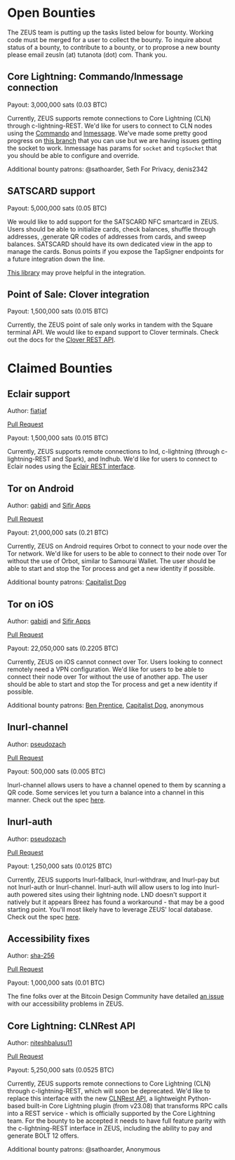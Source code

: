 # Open Bounties

The ZEUS team is putting up the tasks listed below for bounty. Working code must be merged for a user to collect the bounty. To inquire about status of a bounty, to contribute to a bounty, or to proprose a new bounty please email zeusln (at) tutanota (dot) com. Thank you.

## Core Lightning: Commando/lnmessage connection

Payout: 3,000,000 sats (0.03 BTC)

Currently, ZEUS supports remote connections to Core Lightning (CLN) through c-lightning-REST. We'd like for users to connect to CLN nodes using the [Commando](https://lightning.readthedocs.io/lightning-commando.7.html) and [lnmessage](https://github.com/aaronbarnardsound/lnmessage). We've made some pretty good progress on [this branch](https://github.com/ZeusLN/zeus/compare/master...kaloudis:zeus:lnsocket) that you can use but we are having issues getting the socket to work. lnmessage has params for `socket` and `tcpSocket` that you should be able to configure and override.

Additional bounty patrons: @sathoarder, Seth For Privacy, denis2342

## SATSCARD support

Payout: 5,000,000 sats (0.05 BTC)

We would like to add support for the SATSCARD NFC smartcard in ZEUS. Users should be able to initialize cards, check balances, shuffle through addresses, ,generate QR codes of addresses from cards, and sweep balances. SATSCARD should have its own dedicated view in the app to manage the cards. Bonus points if you expose the TapSigner endpoints for a future integration down the line.

[This library](https://github.com/schjonhaug/tapcards) may prove helpful in the integration.

## Point of Sale: Clover integration

Payout: 1,500,000 sats (0.015 BTC)

Currently, the ZEUS point of sale only works in tandem with the Square terminal API. We would like to expand support to Clover terminals. Check out the docs for the [Clover REST API](https://docs.clover.com/docs/making-rest-api-calls).

# Claimed Bounties

## Eclair support
Author: [fiatjaf](https://github.com/fiatjaf)

[Pull Request](https://github.com/ZeusLN/zeus/pull/323)

Payout: 1,500,000 sats (0.015 BTC)

Currently, ZEUS supports remote connections to lnd, c-lightning (through c-lightning-REST and Spark), and lndhub. We'd like for users to connect to Eclair nodes using the [Eclair REST interface](https://acinq.github.io/eclair/).

## Tor on Android
Author: [gabidi](https://github.com/gabidi/) and [Sifir Apps](https://sifir.io/)

[Pull Request](https://github.com/ZeusLN/zeus/pull/394)

Payout: 21,000,000 sats (0.21 BTC)

Currently, ZEUS on Android requires Orbot to connect to your node over the Tor network. We'd like for users to be able to connect to their node over Tor without the use of Orbot, similar to Samourai Wallet. The user should be able to start and stop the Tor process and get a new identity if possible.

Additional bounty patrons: [Capitalist Dog](https://github.com/capitalistdog)

## Tor on iOS
Author: [gabidi](https://github.com/gabidi/) and [Sifir Apps](https://sifir.io/)

[Pull Request](https://github.com/ZeusLN/zeus/pull/394)

Payout: 22,050,000 sats (0.2205 BTC)

Currently, ZEUS on iOS cannot connect over Tor. Users looking to connect remotely need a VPN configuration. We'd like for users to be able to connect their node over Tor without the use of another app. The user should be able to start and stop the Tor process and get a new identity if possible.

Additional bounty patrons: [Ben Prentice](https://twitter.com/mrcoolbp), [Capitalist Dog](https://github.com/capitalistdog), anonymous

## lnurl-channel
Author: [pseudozach](https://github.com/pseudozach)

[Pull Request](https://github.com/ZeusLN/zeus/pull/478)

Payout: 500,000 sats (0.005 BTC)

lnurl-channel allows users to have a channel opened to them by scanning a QR code. Some services let you turn a balance into a channel in this manner. Check out the spec [here](https://github.com/fiatjaf/lnurl-rfc/blob/master/lnurl-channel.md).

## lnurl-auth
Author: [pseudozach](https://github.com/pseudozach)

[Pull Request](https://github.com/ZeusLN/zeus/pull/500)

Payout: 1,250,000 sats (0.0125 BTC)

Currently, ZEUS supports lnurl-fallback, lnurl-withdraw, and lnurl-pay but not lnurl-auth or lnurl-channel. lnurl-auth will allow users to log into lnurl-auth powered sites using their lightning node. LND doesn't support it natively but it appears Breez has found a workaround - that may be a good starting point. You'll most likely have to leverage ZEUS' local database. Check out the spec [here](https://github.com/fiatjaf/lnurl-rfc/blob/master/lnurl-auth.md).

## Accessibility fixes
Author: [sha-256](https://github.com/sha-265)

[Pull Request](https://github.com/ZeusLN/zeus/pull/1590)

Payout: 1,000,000 sats (0.01 BTC)

The fine folks over at the Bitcoin Design Community have detailed [an issue](https://github.com/ZeusLN/zeus/issues/1442) with our accessibility problems in ZEUS.

## Core Lightning: CLNRest API
Author: [niteshbalusu11](https://github.com/niteshbalusu11)

[Pull Request](https://github.com/ZeusLN/zeus/pull/2228)

Payout: 5,250,000 sats (0.0525 BTC)

Currently, ZEUS supports remote connections to Core Lightning (CLN) through c-lightning-REST, which will soon be deprecated. We'd like to replace this interface with the new [CLNRest API](https://docs.corelightning.org/docs/rest), a lightweight Python-based built-in Core Lightning plugin (from v23.08) that transforms RPC calls into a REST service - which is officially supported by the Core Lightning team. For the bounty to be accepted it needs to have full feature parity with the c-lightning-REST interface in ZEUS, including the ability to pay and generate BOLT 12 offers.

Additional bounty patrons: @sathoarder, Anonymous
